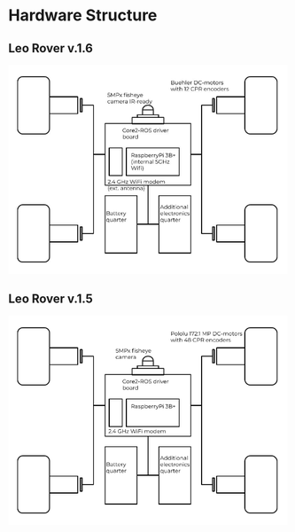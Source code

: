 # Hardware Structure

## Leo Rover v.1.6

![](../../.gitbook/assets/leo-schemat.jpg)

## Leo Rover v.1.5

![](../../.gitbook/assets/leo-schemat.png)



